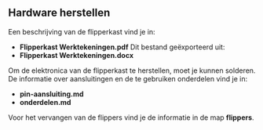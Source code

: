 ## Hardware herstellen

Een beschrijving van de flipperkast vind je in:
* **Flipperkast Werktekeningen.pdf**
Dit bestand geëxporteerd uit:
* **Flipperkast Werktekeningen.docx**

Om de elektronica van de flipperkast te herstellen, moet je kunnen solderen.
De informatie over aansluitingen en de te gebruiken onderdelen vind je in:
* **pin-aansluiting.md**
* **onderdelen.md**

Voor het vervangen van de flippers vind je de informatie in de map **flippers**.
